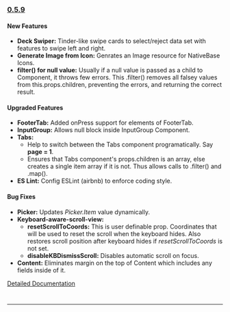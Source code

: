### [0.5.9](https://github.com/GeekyAnts/NativeBase/releases/tag/v0.5.9)


#### New Features
* **Deck Swiper:** Tinder-like swipe cards to select/reject data set with features to swipe left and right.
* **Generate Image from Icon:** Genrates an Image resource for NativeBase Icons.
* **filter() for null value:** Usually if a null value is passed as a child to Component, it throws few errors. This .filter() removes all falsey values from this.props.children, preventing the errors, and returning the correct result.


#### Upgraded Features
* **FooterTab:** Added onPress support for elements of FooterTab.
* **InputGroup:** Allows null block inside InputGroup Component.
* **Tabs:**
  * Help to switch between the Tabs component programatically. Say **page = 1**.   
  * Ensures that Tabs component's props.children is an array, else creates a single item array if it is not. Thus allows calls to .filter() and .map().
* **ES Lint:** Config ESLint (airbnb) to enforce coding style.


#### Bug Fixes
* **Picker:** Updates <i>Picker.Item</i> value dynamically.
* **Keyboard-aware-scroll-view:**
  * **resetScrollToCoords:** This is user definable prop. Coordinates that will be used to reset the scroll when the keyboard hides. Also restores scroll position after keyboard hides if <i>resetScrollToCoords</i> is not set.
  * **disableKBDismissScroll:** Disables automatic scroll on focus.
* **Content:** Eliminates margin on the top of Content which includes any fields inside of it.


[Detailed Documentation](https://nativebase.io/docs/v0.5.9/)

<hr style="margin-top: 40px">
